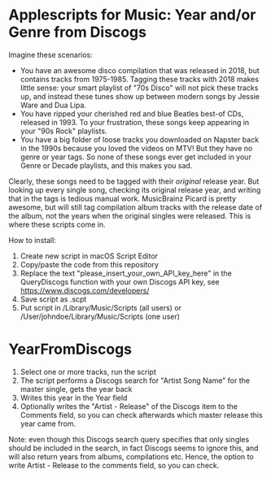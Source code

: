 # Applescripts for Music: Year and/or Genre from Discogs

Imagine these scenarios:
- You have an awesome disco compilation that was released in 2018, but contains tracks from 1975-1985. Tagging these tracks with 2018 makes little sense: your smart playlist of "70s Disco" will not pick these tracks up, and instead these tunes show up between modern songs by Jessie Ware and Dua Lipa.
- You have ripped your cherished red and blue Beatles best-of CDs, released in 1993. To your frustration, these songs keep appearing in your "90s Rock" playlists.
- You have a big folder of loose tracks you downloaded on Napster back in the 1990s because you loved the videos on MTV! But they have no genre or year tags. So none of these songs ever get included in your Genre or Decade playlists, and this makes you sad.

Clearly, these songs need to be tagged with their *original* release year. But looking up every single song, checking its original release year, and writing that in the tags is tedious manual work. MusicBrainz Picard is pretty awesome, but will still tag compilation album tracks with the release date of the album, not the years when the original singles were released. This is where these scripts come in.

How to install:
1. Create new script in macOS Script Editor
2. Copy/paste the code from this repository
3. Replace the text "please_insert_your_own_API_key_here" in the QueryDiscogs function with your own Discogs API key, see https://www.discogs.com/developers/
4. Save script as .scpt
5. Put script in /Library/Music/Scripts (all users) or /User/johndoe/Library/Music/Scripts (one user)

# YearFromDiscogs

1. Select one or more tracks, run the script
2. The script performs a Discogs search for "Artist Song Name" for the master single, gets the year back
3. Writes this year in the Year field
4. Optionally writes the "Artist - Release" of the Discogs item to the Comments field, so you can check afterwards which master release this year came from.

Note: even though this Discogs search query specifies that only singles should be included in the search, in fact Discogs seems to ignore this, and will also return years from albums, compilations etc. Hence, the option to write Artist - Release to the comments field, so you can check.

